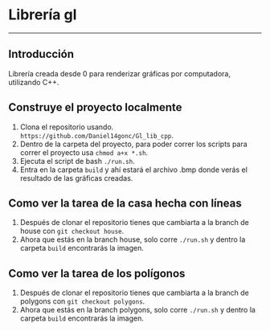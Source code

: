 # Librería gl
***
## Introducción
Librería creada desde 0 para renderizar gráficas por computadora,
utilizando C++.

## Construye el proyecto localmente
1. Clona el repositorio usando. `https://github.com/Daniel14gonc/Gl_lib_cpp`.
2. Dentro de la carpeta del proyecto, para poder correr los scripts para correr el proyecto usa `chmod a+x *.sh`.
3. Ejecuta el script de bash `./run.sh`.
3. Entra en la carpeta `build` y ahí estará el archivo .bmp donde verás el resultado de
las gráficas creadas.

## Como ver la tarea de la casa hecha con líneas
1. Después de clonar el repositorio tienes que cambiarta a la branch de house con `git checkout house`.
2. Ahora que estás en la branch house, solo corre `./run.sh` y dentro la carpeta `build` encontrarás la imagen.

## Como ver la tarea de los polígonos
1. Después de clonar el repositorio tienes que cambiarta a la branch de polygons con `git checkout polygons`.
2. Ahora que estás en la branch polygons, solo corre `./run.sh` y dentro la carpeta `build` encontrarás la imagen.